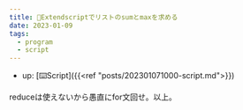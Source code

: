 ```yaml
---
title: 📝Extendscriptでリストのsumとmaxを求める
date: 2023-01-09
tags:
  - program
  - script
---
```


- up: [⌨️Script]({{<ref "posts/202301071000-script.md">}})

reduceは使えないから愚直にfor文回せ。以上。